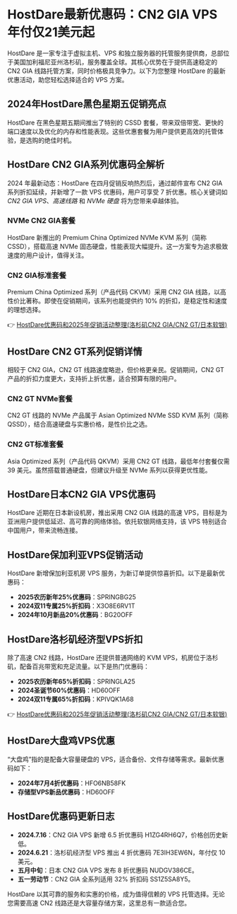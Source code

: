 # HostDare最新优惠码：CN2 GIA VPS年付仅21美元起

HostDare 是一家专注于虚拟主机、VPS 和独立服务器的托管服务提供商，总部位于美国加利福尼亚州洛杉矶，服务覆盖全球。其核心优势在于提供高速稳定的 CN2 GIA 线路托管方案，同时价格极具竞争力。以下为您整理 HostDare 的最新优惠活动，助您轻松选择适合的 VPS 方案。

## 2024年HostDare黑色星期五促销亮点

HostDare 在黑色星期五期间推出了特别的 CSSD 套餐，带来双倍带宽、更快的端口速度以及优化的内存和性能表现。这些优惠套餐为用户提供更高效的托管体验，是选购的绝佳时机。

## HostDare CN2 GIA系列优惠码全解析

2024 年最新动态：HostDare 在四月促销反响热烈后，通过邮件宣布 CN2 GIA 系列折扣延续，并新增了一款 VPS 优惠码，用户可享受 7 折优惠。核心关键词如 *CN2 GIA VPS*、*高速线路* 和 *NVMe 硬盘* 将为您带来卓越体验。

### NVMe CN2 GIA套餐

HostDare 新推出的 Premium China Optimized NVMe KVM 系列（简称 CSSD），搭载高速 NVMe 固态硬盘，性能表现大幅提升。这一方案专为追求极致速度的用户设计，值得关注。

### CN2 GIA标准套餐

Premium China Optimized 系列（产品代码 CKVM）采用 CN2 GIA 线路，以高性价比著称。即使在促销期间，该系列也能提供约 10% 的折扣，是稳定性和速度的理想选择。

👉 [HostDare优惠码和2025年促销活动整理(洛杉矶CN2 GIA/CN2 GT/日本软银)](https://bit.ly/hostdare)

## HostDare CN2 GT系列促销详情

相较于 CN2 GIA，CN2 GT 线路速度略逊，但价格更亲民。促销期间，CN2 GT 产品的折扣力度更大，支持折上折优惠，适合预算有限的用户。

### CN2 GT NVMe套餐

CN2 GT 线路的 NVMe 产品属于 Asian Optimized NVMe SSD KVM 系列（简称 QSSD），结合高速硬盘与实惠价格，是性价比之选。

### CN2 GT标准套餐

Asia Optimized 系列（产品代码 QKVM）采用 CN2 GT 线路，最低年付套餐仅需 39 美元。虽然搭载普通硬盘，但建议升级至 NVMe 系列以获得更优性能。

## HostDare日本CN2 GIA VPS优惠码

HostDare 近期在日本新设机房，推出采用 CN2 GIA 线路的高速 VPS，目标是为亚洲用户提供低延迟、高可靠的网络体验。依托软银网络支持，该 VPS 特别适合中国用户，带来流畅连接。

## HostDare保加利亚VPS促销活动

HostDare 新增保加利亚机房 VPS 服务，为新订单提供惊喜折扣。以下是最新优惠码：

- **2025农历新年25%优惠码**：SPRINGBG25  
- **2024双11专属25%折扣码**：X3O8E6RV1T  
- **2024年10月新品20%优惠码**：BG20OFF  

## HostDare洛杉矶经济型VPS折扣

除了高速 CN2 线路，HostDare 还提供普通网络的 KVM VPS，机房位于洛杉矶，配备百兆带宽和充足流量。以下是热门优惠码：

- **2025农历新年65%折扣码**：SPRINGLA25  
- **2024圣诞节60%优惠码**：HD60OFF  
- **2024双11专属65%折扣码**：KPIVQK1A68  

👉 [HostDare优惠码和2025年促销活动整理(洛杉矶CN2 GIA/CN2 GT/日本软银)](https://bit.ly/hostdare)

## HostDare大盘鸡VPS优惠

“大盘鸡”指的是配备大容量硬盘的 VPS，适合备份、文件存储等需求。最新优惠码如下：

- **2024年7月4折优惠码**：HFO6NB58FK  
- **存储型VPS新品优惠码**：HD60OFF  

## HostDare优惠码更新日志

- **2024.7.16**：CN2 GIA VPS 新增 6.5 折优惠码 H1ZG4RH6Q7，价格创历史新低。  
- **2024.6.21**：洛杉矶经济型 VPS 推出 4 折优惠码 7E3IH3EW6N，年付仅 10 美元。  
- **五月中旬**：日本 CN2 GIA VPS 发布 8 折优惠码 NUDGV386CE。  
- **五一劳动节**：CN2 GIA 全系列适用 32% 折扣码 SS1Z5SA8Y5。  

HostDare 以其可靠的服务和实惠的价格，成为值得信赖的 VPS 托管选择。无论您需要高速 CN2 线路还是大容量存储方案，这里总有一款适合您。